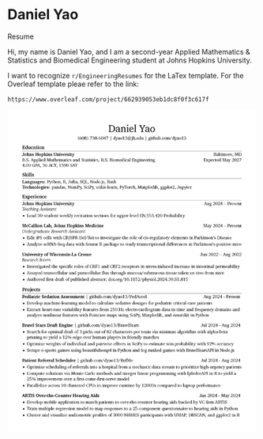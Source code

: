 # Daniel Yao
Resume

Hi, my name is Daniel Yao, and I am a second-year Applied Mathematics & Statistics and Biomedical Engineering student at Johns Hopkins University.

I want to recognize `r/EngineeringResumes` for the LaTex template. For the Overleaf template pleae refer to the link:
```
https://www.overleaf.com/project/662939053eb1dc8f0f3c617f
```

![Please view my resume as a .pdf file.](https://github.com/dyao13/resume/blob/main/yao_resume/yao_resume.png)
